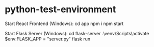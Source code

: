 # python-test-environment

Start React Frontend (Windows):
cd app
npm i
npm start

Start Flask Server (Windows):
cd flask-server
.\venv\Scripts\activate
$env:FLASK_APP = "server.py"
flask run
